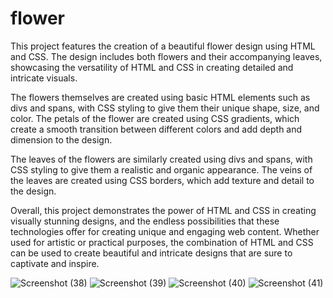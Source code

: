 # flower
This project features the creation of a beautiful flower design using HTML and CSS. The design includes both flowers and their accompanying leaves, showcasing the versatility of HTML and CSS in creating detailed and intricate visuals.

The flowers themselves are created using basic HTML elements such as divs and spans, with CSS styling to give them their unique shape, size, and color. The petals of the flower are created using CSS gradients, which create a smooth transition between different colors and add depth and dimension to the design.

The leaves of the flowers are similarly created using divs and spans, with CSS styling to give them a realistic and organic appearance. The veins of the leaves are created using CSS borders, which add texture and detail to the design.

Overall, this project demonstrates the power of HTML and CSS in creating visually stunning designs, and the endless possibilities that these technologies offer for creating unique and engaging web content. Whether used for artistic or practical purposes, the combination of HTML and CSS can be used to create beautiful and intricate designs that are sure to captivate and inspire.

![Screenshot (38)](https://user-images.githubusercontent.com/91942752/218448170-1065904d-27db-4ae8-8634-22338351c143.png)
![Screenshot (39)](https://user-images.githubusercontent.com/91942752/218448154-95523df9-84bd-4cd0-a9e8-618c2883c7c3.png)
![Screenshot (40)](https://user-images.githubusercontent.com/91942752/218448165-7cb43e5c-8b7d-4a02-b20e-92dbf9d035b9.png)
![Screenshot (41)](https://user-images.githubusercontent.com/91942752/218448168-3fb58bce-4edc-43a1-8ab6-1352ceabc3af.png)

